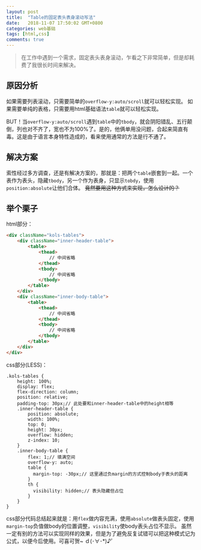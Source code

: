 ```yaml
---
layout: post
title:  "Table的固定表头表身滚动写法"
date:   2018-11-07 17:50:02 GMT+0800
categories: web基础
tags: [html,css]
comments: true
---
```


> 在工作中遇到一个需求，固定表头表身滚动，乍看之下非常简单，但是却耗费了我很长时间来解决。

## 原因分析

如果需要列表滚动，只需要简单的`overflow-y:auto/scroll`就可以轻松实现。
如果需要单纯的表格，只需要用html基础语法`table`就可以轻松实现。

BUT！当`overflow-y:auto/scroll`遇到`table`中的`tbody`，就会阴阳错乱、五行颠倒，列也对不齐了，宽也不为100%了。是的，他俩单用没问题，合起来简直有毒。这是由于语言本身特性造成的，看来使用通常的方法是行不通了。

## 解决方案

索性经过多方调查，还是有解决方案的，那就是：把两个`table`嵌套到一起。一个表作为表头，隐藏`tbody`，另一个作为表身，只显示`tobdy`，使用`position:absolute`让他们合体。
~~竟然要用这种方式来实现，怎么设计的？~~

## 举个栗子

html部分：

```html
<div className="kols-tables">
    <div className="inner-header-table">
        <table>
            <thead>
                // 中间省略
            </thead>
            <tbody>
                // 中间省略
            </tbody>
        </table>
    </div>
    <div className="inner-body-table">
        <table>
            <thead>
                // 中间省略
            </thead>
            <tbody>
                // 中间省略
            </tbody>
        </table>
    </div>
</div>
```

css部分(LESS)：

```less
.kols-tables {
    height: 100%;
    display: flex;
    flex-direction: column;
    position: relative;
    padding-top: 30px;// 此处要和inner-header-table中的height相等
    .inner-header-table {
        position: absolute;
        width: 100%;
        top: 0;
        height: 30px;
        overflow: hidden;
        z-index: 10;
    }
    .inner-body-table {
        flex: 1;// 填满空间
        overflow-y: auto;
        table {
          margin-top: -30px;// 这里通过负margin的方式控制body于表头的距离
        }
        th {
          visibility: hidden;// 表头隐藏但占位
        }
    }
}
```

css部分代码总结起来就是：用`flex`做内容充满，使用`absolute`做表头固定，使用`margin-top`负值做body的位置调整，`visibility`使body表头占位不显示。
虽然一定有别的方法可以实现同样的效果，但是为了避免反复试错可以把这种模式记为公式，以便今后使用。可喜可贺~ ｄ(･∀･*)♪ﾟ